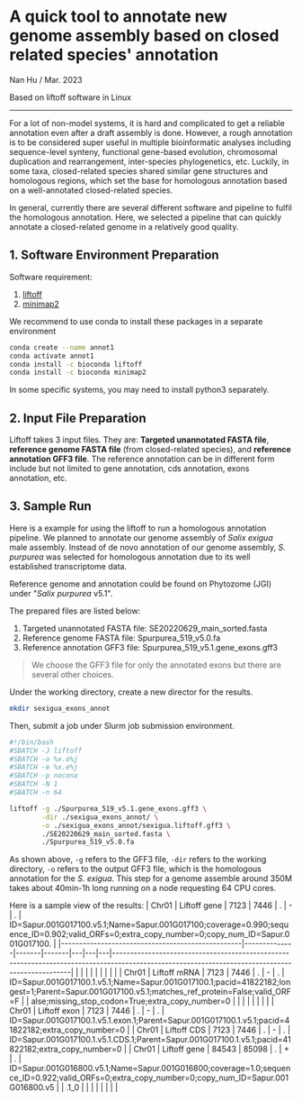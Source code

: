 # A quick tool to annotate new genome assembly based on closed related species' annotation
Nan Hu / Mar. 2023

Based on liftoff software in Linux

---
For a lot of non-model systems, it is hard and complicated to get a reliable annotation even after a draft assembly is done. However, a rough annotation is to be considered super useful in multiple bioinformatic analyses including sequence-level synteny, functional gene-based evolution, chromosomal duplication and rearrangement, inter-species phylogenetics, etc. Luckily, in some taxa, closed-related species shared similar gene structures and homologous regions, which set the base for homologous annotation based on a well-annotated closed-related species. 

In general, currently there are several different software and pipeline to fulfil the homologous annotation. Here, we selected a pipeline that can quickly annotate a closed-related genome in a relatively good quality.

## 1. Software Environment Preparation
Software requirement:
1. [liftoff](https://github.com/agshumate/Liftoff)
2. [minimap2](https://academic.oup.com/bioinformatics/article/34/18/3094/4994778)

We recommend to use conda to install these packages in a separate environment
```bash
conda create --name annot1
conda activate annot1
conda install -c bioconda liftoff
conda install -c bioconda minimap2
```
In some specific systems, you may need to install python3 separately.

## 2. Input File Preparation
Liftoff takes 3 input files. They are: **Targeted unannotated FASTA file**, **reference genome FASTA file** (from closed-related species), and **reference annotation GFF3 file**. The reference annotation can be in different form include but not limited to gene annotation, cds annotation, exons annotation, etc.

## 3. Sample Run
Here is a example for using the liftoff to run a homologous annotation pipeline. We planned to annotate our genome assembly of *Salix exigua* male assembly. Instead of de novo annotation of our genome assembly, *S. purpurea* was selected for homologous annotation due to its well established transcriptome data.

Reference genome and annotation could be found on Phytozome (JGI) under "*Salix purpurea* v5.1". 

The prepared files are listed below:
1. Targeted unannotated FASTA file: SE20220629_main_sorted.fasta
2. Reference genome FASTA file: Spurpurea_519_v5.0.fa
3. Reference annotation GFF3 file: Spurpurea_519_v5.1.gene_exons.gff3
> We choose the GFF3 file for only the annotated exons but there are several other choices.

Under the working directory, create a new director for the results.
```bash
mkdir sexigua_exons_annot
```

Then, submit a job under Slurm job submission environment.
```bash
#!/bin/bash
#SBATCH -J liftoff
#SBATCH -o %x.o%j
#SBATCH -e %x.e%j
#SBATCH -p nocona
#SBATCH -N 1
#SBATCH -n 64

liftoff -g ./Spurpurea_519_v5.1.gene_exons.gff3 \
        -dir ./sexigua_exons_annot/ \
        -o ./sexigua_exons_annot/sexigua.liftoff.gff3 \
        ./SE20220629_main_sorted.fasta \
        ./Spurpurea_519_v5.0.fa
```
As shown above, `-g` refers to the GFF3 file, `-dir` refers to the working directory, `-o` refers to the output GFF3 file, which is the homologous annotation for the *S. exigua*. This step for a genome assemble around 350M takes about 40min-1h long running on a node requesting 64 CPU cores.

Here is a sample view of the results:
| Chr01                                            | Liftoff gene | 7123  | 7446  | . | - | . | ID=Sapur.001G017100.v5.1;Name=Sapur.001G017100;coverage=0.990;sequence_ID=0.902;valid_ORFs=0;extra_copy_number=0;copy_num_ID=Sapur.001G017100. |
|--------------------------------------------------|--------------|-------|-------|---|---|---|------------------------------------------------------------------------------------------------------------------------------------------------|
|                                                  |              |       |       |   |   |   |                                                                                                                                                |
| Chr01                                            | Liftoff mRNA | 7123  | 7446  | . | - | . | ID=Sapur.001G017100.1.v5.1;Name=Sapur.001G017100.1;pacid=41822182;longest=1;Parent=Sapur.001G017100.v5.1;matches_ref_protein=False;valid_ORF=F |
| alse;missing_stop_codon=True;extra_copy_number=0 |              |       |       |   |   |   |                                                                                                                                                |
| Chr01                                            | Liftoff exon | 7123  | 7446  | . | - | . | ID=Sapur.001G017100.1.v5.1.exon.1;Parent=Sapur.001G017100.1.v5.1;pacid=41822182;extra_copy_number=0                                            |
| Chr01                                            | Liftoff CDS  | 7123  | 7446  | . | - | . | ID=Sapur.001G017100.1.v5.1.CDS.1;Parent=Sapur.001G017100.1.v5.1;pacid=41822182;extra_copy_number=0                                             |
| Chr01                                            | Liftoff gene | 84543 | 85098 | . | + | . | ID=Sapur.001G016800.v5.1;Name=Sapur.001G016800;coverage=1.0;sequence_ID=0.922;valid_ORFs=0;extra_copy_number=0;copy_num_ID=Sapur.001G016800.v5 |
| .1_0                                             |              |       |       |   |   |   |                                                                                                                                                |

